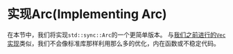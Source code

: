 # 实现Arc(Implementing Arc)

在本节中，我们将实现`std::sync::Arc`的一个更简单版本。 与[我们之前进行的`Vec`实现](ch09-00-Implementing-Vec.md)类似，我们不会像标准库那样利用那么多的优化，内在函数或不稳定代码。
